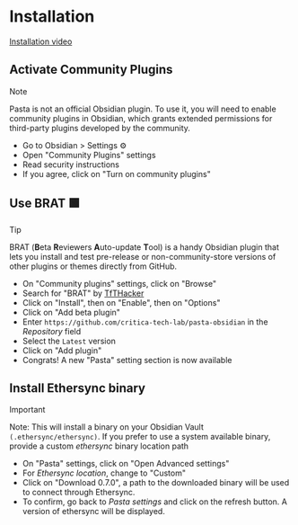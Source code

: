 # Installation

[Installation video](https://github.com/critica-tech-lab/pasta-obsidian/raw/refs/heads/main/docs/videos/macos-installation.mp4)

## Activate Community Plugins

> [!NOTE]
> Pasta is not an official Obsidian plugin. To use it, you will need to enable community plugins in Obsidian, which grants extended permissions for third-party plugins developed by the community.

- Go to Obsidian > Settings ⚙️
- Open "Community Plugins" settings
- Read security instructions
- If you agree, click on "Turn on community plugins"

## Use BRAT 🟩

> [!TIP]
> BRAT (**B**eta **R**eviewers **A**uto-update **T**ool) is a handy Obsidian plugin that lets you install and test pre-release or non-community-store versions of other plugins or themes directly from GitHub.

- On "Community plugins" settings, click on "Browse"
- Search for "BRAT" by [TfTHacker](https://tfthacker.com/BRAT)
- Click on "Install", then on "Enable", then on "Options"
- Click on "Add beta plugin"
- Enter `https://github.com/critica-tech-lab/pasta-obsidian` in the _Repository_ field
- Select the `Latest` version
- Click on "Add plugin"
- Congrats! A new "Pasta" setting section is now available

## Install Ethersync binary

> [!IMPORTANT]
> Note: This will install a binary on your Obsidian Vault `(.ethersync/ethersync)`. If you prefer to use a system available binary, provide a custom _ethersync_ binary location path

- On "Pasta" settings, click on "Open Advanced settings"
- For _Ethersync location_, change to "Custom"
- Click on "Download 0.7.0", a path to the downloaded binary will be used to connect through Ethersync.
- To confirm, go back to _Pasta settings_ and click on the refresh button. A version of ethersync will be displayed.
